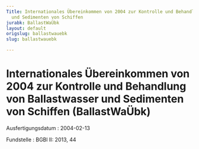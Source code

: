 ```yaml
---
Title: Internationales Übereinkommen von 2004 zur Kontrolle und Behandlung von Ballastwasser
  und Sedimenten von Schiffen
jurabk: BallastWaÜbk
layout: default
origslug: ballastwauebk
slug: ballastwauebk

---
```


# Internationales Übereinkommen von 2004 zur Kontrolle und Behandlung von Ballastwasser und Sedimenten von Schiffen (BallastWaÜbk)

Ausfertigungsdatum
:   2004-02-13

Fundstelle
:   BGBl II: 2013, 44

